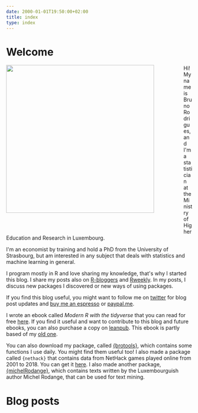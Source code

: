 ```yaml
---
date: 2000-01-01T19:50:00+02:00
title: index
type: index
---
```


# Welcome


<div style="float: left;margin: 0px 80px 50px 0px">
    <img src="/img/profile.jpg" width="400" height="400"/>
</div>

Hi! My name is Bruno Rodrigues, and I'm a statistician at the Ministry of Higher Education and Research
in Luxembourg.

I'm an economist by training and hold a PhD from the University of Strasbourg, 
but am interested in any subject that deals with statistics and machine learning in general.

I program mostly in R and love sharing my knowledge, that's why I started this blog.
I share my posts also on [R-bloggers](http://www.r-bloggers.com) and [Rweekly](https://rweekly.org). 
In my posts, I discuss new packages I discovered or new ways of using packages.

If you find this blog useful, you might want to follow 
me on [twitter](https://www.twitter.com/brodriguesco) for blog post updates and 
[buy me an espresso](https://www.buymeacoffee.com/brodriguesco) or [paypal.me](https://www.paypal.me/brodriguesco).

I wrote an ebook called *Modern R with the tidyverse* that you can read for free
[here](https://b-rodrigues.github.io/modern_R/).
If you find it useful and want to contribute to this blog and future ebooks, you can also
purchase a copy on [leanpub](https://leanpub.com/modern_tidyverse).
This ebook is partly based of my [old one](https://b-rodrigues.github.io/fput/).

You can also download my package, called [{brotools}](https://github.com/b-rodrigues/brotools),
which contains some functions I use daily. You might find them useful too! I also made a package
called `{nethack}` that contains data from NetHack games played online from 2001 to 2018. You
can get it [here](https://github.com/b-rodrigues/nethack). I also made another package, 
[{michelRodange}](https://cran.r-project.org/web/packages/michelRodange/index.html), which contains
texts written by the Luxembourguish author Michel Rodange, that can be used for text mining.

# Blog posts
